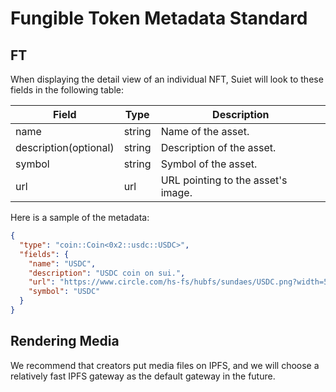 # Fungible Token Metadata Standard

## FT

When displaying the detail view of an individual NFT, Suiet will look to these fields in the following table:

| Field                 | Type   | Description                        |
| --------------------- | ------ | ---------------------------------- |
| name                  | string | Name of the asset.                 |
| description(optional) | string | Description of the asset.          |
| symbol                | string | Symbol of the asset.               |
| url                   | url    | URL pointing to the asset's image. |

Here is a sample of the metadata:

```json
{
  "type": "coin::Coin<0x2::usdc::USDC>",
  "fields": {
    "name": "USDC",
    "description": "USDC coin on sui.",
    "url": "https://www.circle.com/hs-fs/hubfs/sundaes/USDC.png?width=540&height=540&name=USDC.png",
    "symbol": "USDC"
  }
}
```

## Rendering Media

We recommend that creators put media files on IPFS, and we will choose a relatively fast IPFS gateway as the default gateway in the future.
